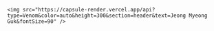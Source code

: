     <img src="https://capsule-render.vercel.app/api?type=Venom&color=auto&height=300&section=header&text=Jeong Myeong Guk&fontSize=90" />

